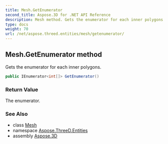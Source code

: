 ```yaml
---
title: Mesh.GetEnumerator
second_title: Aspose.3D for .NET API Reference
description: Mesh method. Gets the enumerator for each inner polygons
type: docs
weight: 70
url: /net/aspose.threed.entities/mesh/getenumerator/
---
```

## Mesh.GetEnumerator method

Gets the enumerator for each inner polygons.

```csharp
public IEnumerator<int[]> GetEnumerator()
```

### Return Value

The enumerator.

### See Also

* class [Mesh](../)
* namespace [Aspose.ThreeD.Entities](../../mesh/)
* assembly [Aspose.3D](../../../)


